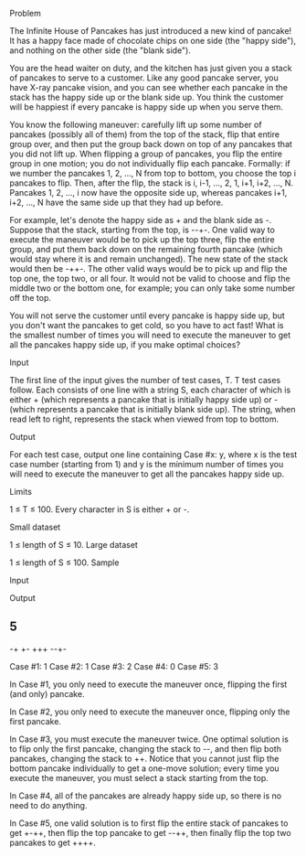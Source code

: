 Problem

The Infinite House of Pancakes has just introduced a new kind of pancake! It has a happy face made of chocolate chips on one side (the "happy side"), and nothing on the other side (the "blank side").

You are the head waiter on duty, and the kitchen has just given you a stack of pancakes to serve to a customer. Like any good pancake server, you have X-ray pancake vision, and you can see whether each pancake in the stack has the happy side up or the blank side up. You think the customer will be happiest if every pancake is happy side up when you serve them.

You know the following maneuver: carefully lift up some number of pancakes (possibly all of them) from the top of the stack, flip that entire group over, and then put the group back down on top of any pancakes that you did not lift up. When flipping a group of pancakes, you flip the entire group in one motion; you do not individually flip each pancake. Formally: if we number the pancakes 1, 2, ..., N from top to bottom, you choose the top i pancakes to flip. Then, after the flip, the stack is i, i-1, ..., 2, 1, i+1, i+2, ..., N. Pancakes 1, 2, ..., i now have the opposite side up, whereas pancakes i+1, i+2, ..., N have the same side up that they had up before.

For example, let's denote the happy side as + and the blank side as -. Suppose that the stack, starting from the top, is --+-. One valid way to execute the maneuver would be to pick up the top three, flip the entire group, and put them back down on the remaining fourth pancake (which would stay where it is and remain unchanged). The new state of the stack would then be -++-. The other valid ways would be to pick up and flip the top one, the top two, or all four. It would not be valid to choose and flip the middle two or the bottom one, for example; you can only take some number off the top.

You will not serve the customer until every pancake is happy side up, but you don't want the pancakes to get cold, so you have to act fast! What is the smallest number of times you will need to execute the maneuver to get all the pancakes happy side up, if you make optimal choices?

Input

The first line of the input gives the number of test cases, T. T test cases follow. Each consists of one line with a string S, each character of which is either + (which represents a pancake that is initially happy side up) or - (which represents a pancake that is initially blank side up). The string, when read left to right, represents the stack when viewed from top to bottom.

Output

For each test case, output one line containing Case #x: y, where x is the test case number (starting from 1) and y is the minimum number of times you will need to execute the maneuver to get all the pancakes happy side up.

Limits

1 ≤ T ≤ 100.
Every character in S is either + or -.

Small dataset

1 ≤ length of S ≤ 10.
Large dataset

1 ≤ length of S ≤ 100.
Sample


Input 
 	
Output 
 
5
-
-+
+-
+++
--+-

Case #1: 1
Case #2: 1
Case #3: 2
Case #4: 0
Case #5: 3

In Case #1, you only need to execute the maneuver once, flipping the first (and only) pancake.

In Case #2, you only need to execute the maneuver once, flipping only the first pancake.

In Case #3, you must execute the maneuver twice. One optimal solution is to flip only the first pancake, changing the stack to --, and then flip both pancakes, changing the stack to ++. Notice that you cannot just flip the bottom pancake individually to get a one-move solution; every time you execute the maneuver, you must select a stack starting from the top.

In Case #4, all of the pancakes are already happy side up, so there is no need to do anything.

In Case #5, one valid solution is to first flip the entire stack of pancakes to get +-++, then flip the top pancake to get --++, then finally flip the top two pancakes to get ++++.

